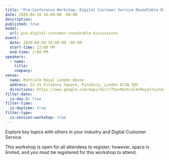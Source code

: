 ```yaml
---
title: "Pre-Conference Workshop: Digital Customer Service Roundtable Discussions"
date: 2020-04-20 16:00:00 -04:00
description:
published: true 
modal:
  url: pcw-digital-customer-roundtable-discussions
event:
  date: 2020-04-20 16:00:00 -04:00
  start-time: 12:00 PM
  end-time: 2:00 PM
speakers:
  - name:
    title:
    company:
venue:
  name: Montcalm Royal London House
  address: 22-25 Finsbury Square, Finsbury, London EC2A 1DX
  directions: https://www.google.com/maps/dir//The+Montcalm+Royal+London+House,+22-25+Finsbury+Square,+Finsbury,+London+EC2A+1DX,+United+Kingdom/@51.5215839,-0.0878437,17z/data=!4m8!4m7!1m0!1m5!1m1!1s0x48761caef3c10087:0x2c72c14a777c22b!2m2!1d-0.085655!2d51.5215839
filter-date:
  is-day-2: true
filter-time:
  is-daytime: true
filter-type:
  is-session-workshop: true
---
```


Explore key topics with others in your industry and Digital Customer Service.

This workshop is open for all attendees to register; however, space is limited, and you must be registered for this workshop to attend.
